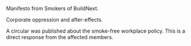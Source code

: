 Manifesto from Smokers of BuildNext.

Corporate oppression and after-effects.

A circular was published about the smoke-free workplace policy.
This is a direct response from the affected members.
